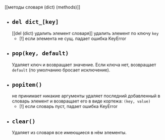 [[методы словаря (dict) (methods)]]

- ## `del dict_[key]` 
	[[del (dict) удалить элемент словаря]]
	удалить элемент по ключу `key`
	- [!] если элемента не сущ. падает ошибка KeyError
- ## `pop(key, default)`
	Удаляет ключ и возвращает значение.
	Если ключа нет, возвращает `default` (по умолчанию бросает исключение).
- ## `popitem()`
	не принимает никакие аргументы
	удаляет последний добавленный в словарь элемент и возвращает его в виде кортежа: `(key, value)`
	- [!] если словарь пуст, падает ошибка KeyError
- ## `clear()`
	Удаляет из словаря все имеющиеся в нём элементы.